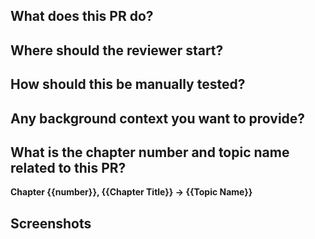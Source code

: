 <!-- PR title format: `<feat|fix|test|chore|doc> : <tracker-number> - <Short description>` -->
<!-- Fill out this PR template to make it easier for reviewers to understand your code. Remove this comment and any unnecessary section. -->

## What does this PR do?

<!-- Briefly synthesize the feature, bug, or fix -->

## Where should the reviewer start?

<!-- Point out where the reviewer should start to review the code additions or subtractions. -->

## How should this be manually tested?

<!-- List the steps to reproduce, corroborate, or tests to run. Write this section clear enough so that external users can also follow it and test the fix. -->

## Any background context you want to provide?

<!-- Any information regarding the PR that the reviewers should know. -->

## What is the chapter number and topic name related to this PR?

<!-- Specify the number of chapter and the name of the topic to which the code belogs. -->

**Chapter {{number}}, {{Chapter Title}} -> {{Topic Name}}**

## Screenshots

<!-- For another reviewer, if available. -->
